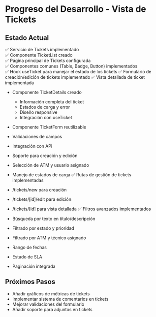 # Progreso del Desarrollo - Vista de Tickets

## Estado Actual

✅ Servicio de Tickets implementado  
✅ Componente TicketList creado  
✅ Página principal de Tickets configurada  
✅ Componentes comunes (Table, Badge, Button) implementados  
✅ Hook useTicket para manejar el estado de los tickets
✅ Formulario de creación/edición de tickets implementado
✅ Vista detallada de ticket implementada

- Componente TicketDetails creado

  - Información completa del ticket
  - Estados de carga y error
  - Diseño responsive
  - Integración con useTicket

- Componente TicketForm reutilizable
- Validaciones de campos
- Integración con API
- Soporte para creación y edición
- Selección de ATM y usuario asignado
- Manejo de estados de carga
  ✅ Rutas de gestión de tickets implementadas
- /tickets/new para creación
- /tickets/[id]/edit para edición
- /tickets/[id] para vista detallada
  ✅ Filtros avanzados implementados
- Búsqueda por texto en título/descripción
- Filtrado por estado y prioridad
- Filtrado por ATM y técnico asignado
- Rango de fechas
- Estado de SLA
- Paginación integrada

## Próximos Pasos

- Añadir gráficos de métricas de tickets
- Implementar sistema de comentarios en tickets
- Mejorar validaciones del formulario
- Añadir soporte para adjuntos en tickets
